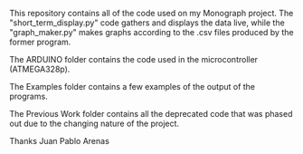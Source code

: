This repository contains all of the code used on my Monograph project. The "short_term_display.py" code gathers and displays the data live, while the "graph_maker.py" makes graphs according to the .csv files produced by the former program. 

The ARDUINO folder contains the code used in the microcontroller (ATMEGA328p). 

The Examples folder contains a few examples of the output of the programs. 

The Previous Work folder contains all the deprecated code that was phased out due to the changing nature of the project.


Thanks
Juan Pablo Arenas